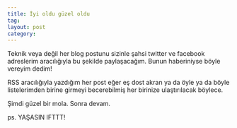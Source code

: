 ```yaml
---
title: İyi oldu güzel oldu
tag:
layout: post
category:
---
```


  Teknik veya değil her blog postunu sizinle
  şahsi twitter ve facebook adreslerim aracılığıyla bu şekilde
  paylaşacağım. Bunun haberiniyse böyle vereyim dedim!

  RSS aracılığıyla yazdığım her post eğer eş dost akran
  ya da öyle ya da böyle listelerimden birine girmeyi
  becerebilmiş her birinize ulaştırılacak böylece.

  Şimdi güzel bir mola. Sonra devam.

  ps. YAŞASIN IFTTT!

